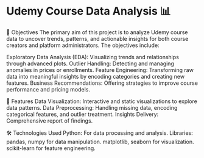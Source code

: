 # Udemy Course Data Analysis 📊
🎯 Objectives
The primary aim of this project is to analyze Udemy course data to uncover trends, patterns, and actionable insights for both course creators and platform administrators. The objectives include:

Exploratory Data Analysis (EDA): Visualizing trends and relationships through advanced plots.
Outlier Handling: Detecting and managing anomalies in prices or enrollments.
Feature Engineering: Transforming raw data into meaningful insights by encoding categories and creating new features.
Business Recommendations: Offering strategies to improve course performance and pricing models.

🚀 Features
Data Visualization: Interactive and static visualizations to explore data patterns.
Data Preprocessing: Handling missing data, encoding categorical features, and outlier treatment.
Insights Delivery: Comprehensive report of findings.

🛠️ Technologies Used
Python: For data processing and analysis.
Libraries:
pandas, numpy for data manipulation.
matplotlib, seaborn for visualization.
scikit-learn for feature engineering.

